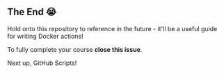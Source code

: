 ## The End 😭

Hold onto this repository to reference in the future - it'll be a useful guide for writing Docker actions!

To fully complete your course **close this issue**.

Next up, GitHub Scripts!

